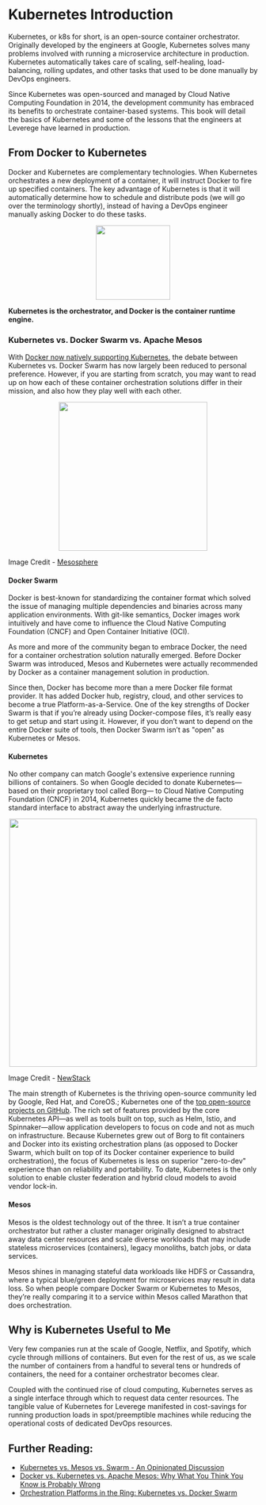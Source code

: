 # Kubernetes Introduction
Kubernetes, or k8s for short, is an open-source container orchestrator. Originally developed by the engineers at Google, Kubernetes solves many problems involved with running a microservice architecture in production. Kubernetes automatically takes care of scaling, self-healing, load-balancing, rolling updates, and other tasks that used to be done manually by DevOps engineers. 

Since Kubernetes was open-sourced and managed by Cloud Native Computing Foundation in 2014, the development community has embraced its benefits to orchestrate container-based systems. This book will detail the basics of Kubernetes and some of the lessons that the engineers at Leverege have learned in production.

## From Docker to Kubernetes
Docker and Kubernetes are complementary technologies. When Kubernetes orchestrates a new deployment of a container, it will instruct Docker to fire up specified containers. The key advantage of Kubernetes is that it will automatically determine how to schedule and distribute pods (we will go over the terminology shortly), instead of having a DevOps engineer manually asking Docker to do these tasks.

<p align="center"> 
  <img src="https://github.com/Leverege/kubernetes-book/blob/master/images/Chapter%201/K8Docker.jpg" height="150">
</p>

**Kubernetes is the orchestrator, and Docker is the container runtime engine.**

### Kubernetes vs. Docker Swarm vs. Apache Mesos
With [Docker now natively supporting Kubernetes](https://www.docker.com/kubernetes), the debate between Kubernetes vs. Docker Swarm has now largely been reduced to personal preference. However, if you are starting from scratch, you may want to read up on how each of these container orchestration solutions differ in their mission, and also how they play well with each other.

<p align="center"> 
  <img src="https://github.com/Leverege/kubernetes-book/blob/master/images/Chapter%201/DockerK8Mesos.png" height="300">
</p>

Image Credit - [Mesosphere](https://mesosphere.com/blog/docker-vs-kubernetes-vs-apache-mesos/)

#### Docker Swarm
Docker is best-known for standardizing the container format which solved the issue of managing multiple dependencies and binaries across many application environments. With git-like semantics, Docker images work intuitively and have come to influence the Cloud Native Computing Foundation (CNCF) and Open Container Initiative (OCI).

As more and more of the community began to embrace Docker, the need for a container orchestration solution naturally emerged. Before Docker Swarm was introduced, Mesos and Kubernetes were actually recommended by Docker as a container management solution in production. 

Since then, Docker has become more than a mere Docker file format provider. It has added Docker hub, registry, cloud, and other services to become a true Platform-as-a-Service. One of the key strengths of Docker Swarm is that if you’re already using Docker-compose files, it’s really easy to get setup and start using it. However, if you don’t want to depend on the entire Docker suite of tools, then Docker Swarm isn’t as "open" as Kubernetes or Mesos.

#### Kubernetes
No other company can match Google's extensive experience running billions of containers. So when Google decided to donate Kubernetes—based on their proprietary tool called Borg—  to Cloud Native Computing Foundation (CNCF) in 2014, Kubernetes quickly became the de facto standard interface to abstract away the underlying infrastructure. 

<p align="center"> 
  <img src="https://github.com/Leverege/kubernetes-book/blob/master/images/Chapter%201/Survey.jpg" height="500">
</p>

Image Credit - [NewStack](https://thenewstack.io/data-says-kubernetes-deployment-patterns/)

The main strength of Kubernetes is the thriving open-source community led by Google, Red Hat, and CoreOS.; Kubernetes one of the [top open-source projects on GitHub](https://github.com/kubernetes/kubernetes). The rich set of features provided by the core Kubernetes API—as well as tools built on top, such as Helm, Istio, and Spinnaker—allow application developers to focus on code and not as much on infrastructure. Because Kubernetes grew out of Borg to fit containers and Docker into its existing orchestration plans (as opposed to Docker Swarm, which built on top of its Docker container experience to build orchestration), the focus of Kubernetes is less on superior "zero-to-dev" experience than on reliability and portability. To date, Kubernetes is the only solution to enable cluster federation and hybrid cloud models to avoid vendor lock-in.

#### Mesos
Mesos is the oldest technology out of the three. It isn’t a true container orchestrator but rather a cluster manager originally designed to abstract away data center resources and scale diverse workloads that may include stateless microservices (containers), legacy monoliths, batch jobs, or data services. 

Mesos shines in managing stateful data workloads like HDFS or Cassandra, where a typical blue/green deployment for microservices may result in data loss. So when people compare Docker Swarm or Kubernetes to Mesos, they’re really comparing it to a service within Mesos called Marathon that does orchestration.

## Why is Kubernetes Useful to Me
Very few companies run at the scale of Google, Netflix, and Spotify, which cycle through millions of containers. But even for the rest of us, as we scale the number of containers from a handful to several tens or hundreds of containers, the need for a container orchestrator becomes clear. 

Coupled with the continued rise of cloud computing, Kubernetes serves as a single interface through which to request data center resources. The tangible value of Kubernetes for Leverege manifested in cost-savings for running production loads in spot/preemptible machines while reducing the operational costs of dedicated DevOps resources.

## Further Reading:
- [Kubernetes vs. Mesos vs. Swarm - An Opinionated Discussion](https://blog.outlyer.com/kubernetes-vs.-mesos-vs.-swarm)
- [Docker vs. Kubernetes vs. Apache Mesos: Why What You Think You Know is Probably Wrong](https://mesosphere.com/blog/docker-vs-kubernetes-vs-apache-mesos)
- [Orchestration Platforms in the Ring: Kubernetes vs. Docker Swarm](https://www.nirmata.com/2018/01/15/orchestration-platforms-in-the-ring-kubernetes-vs-docker-swarm/)
